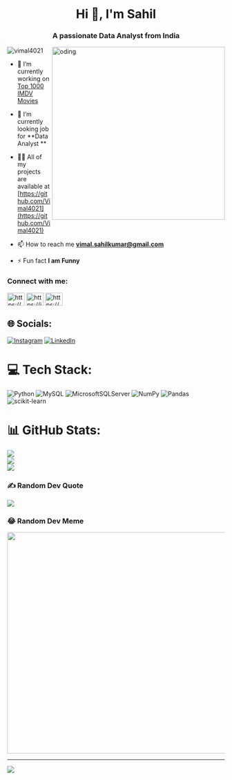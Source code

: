 <h1 align="center">Hi 👋, I'm Sahil</h1>
<h3 align="center">A passionate Data Analyst from India</h3>

<img align="right" alt="oding" width="400" sr="https://www.google.com/imgres?imgurl=https%3A%2F%2Fcamo.githubusercontent.com%2Fcae12fddd9d6982901d82580bdf321d81fb299141098ca1c2d4891870827bf17%2F68747470733a2f2f6d69726f2e6d656469756d2e636f6d2f6d61782f313336302f302a37513379765349765f7430696f4a2d5a2e676966&tbnid=zhjSEq0Xd_DH7M&vet=12ahUKEwi_jPjmrsGAAxUtrycCHdg_B-4QMygAegUIARCZAg..i&imgrefurl=https%3A%2F%2Fgithub.com%2Frudrabarad%2FGifs&docid=CJdgcKdcN0j58M&w=680&h=428&q=animated%20coding%20gif&ved=2ahUKEwi_jPjmrsGAAxUtrycCHdg_B-4QMygAegUIARCZAg">


<p align="left"> <img src="https://komarev.com/ghpvc/?username=vimal4021&label=Profile%20views&color=0e75b6&style=flat" alt="vimal4021" /> </p>

- 🔭 I’m currently working on [Top 1000 IMDV Movies](https://github.com/Vimal4021)

- 🌱 I’m currently looking job for **Data Analyst **

- 👨‍💻 All of my projects are available at [https://github.com/Vimal4021](https://github.com/Vimal4021)

- 📫 How to reach me **vimal.sahilkumar@gmail.com**

- ⚡ Fun fact **I am Funny**

<h3 align="left">Connect with me:</h3>
<p align="left">
<a href="https://linkedin.com/in/https://www.linkedin.com/in/sahil-vimal-293513245/" target="blank"><img align="center" src="https://raw.githubusercontent.com/rahuldkjain/github-profile-readme-generator/master/src/images/icons/Social/linked-in-alt.svg" alt="https://www.linkedin.com/in/sahil-vimal-293513245/" height="30" width="40" /></a>
<a href="https://instagram.com/https://www.instagram.com/s_a_h_i_l___vimal/" target="blank"><img align="center" src="https://raw.githubusercontent.com/rahuldkjain/github-profile-readme-generator/master/src/images/icons/Social/instagram.svg" alt="https://instagram.com/s_a_h_i_l___vimal?utm_source=qr&igshid=ZDc4ODBmNjlmNQ%3D%3D/" height="30" width="40" /></a>
<a href="https://www.hackerrank.com/https://www.hackerrank.com/vimal_sahilkumar?hr_r=1" target="blank"><img align="center" src="https://raw.githubusercontent.com/rahuldkjain/github-profile-readme-generator/master/src/images/icons/Social/hackerrank.svg" alt="https://www.hackerrank.com/vimal_sahilkumar?hr_r=1" height="30" width="40" /></a>
</p>


## 🌐 Socials:
[![Instagram](https://img.shields.io/badge/Instagram-%23E4405F.svg?logo=Instagram&logoColor=white)](https://instagram.com/https://instagram.com/s_a_h_i_l___vimal?utm_source=qr&igshid=ZDc4ODBmNjlmNQ%3D%3D) [![LinkedIn](https://img.shields.io/badge/LinkedIn-%230077B5.svg?logo=linkedin&logoColor=white)](https://linkedin.com/in/https://www.linkedin.com/in/sahil-vimal-293513245/) 

# 💻 Tech Stack:
![Python](https://img.shields.io/badge/python-3670A0?style=for-the-badge&logo=python&logoColor=ffdd54) ![MySQL](https://img.shields.io/badge/mysql-%2300f.svg?style=for-the-badge&logo=mysql&logoColor=white) ![MicrosoftSQLServer](https://img.shields.io/badge/Microsoft%20SQL%20Sever-CC2927?style=for-the-badge&logo=microsoft%20sql%20server&logoColor=white) ![NumPy](https://img.shields.io/badge/numpy-%23013243.svg?style=for-the-badge&logo=numpy&logoColor=white) ![Pandas](https://img.shields.io/badge/pandas-%23150458.svg?style=for-the-badge&logo=pandas&logoColor=white) ![scikit-learn](https://img.shields.io/badge/scikit--learn-%23F7931E.svg?style=for-the-badge&logo=scikit-learn&logoColor=white)
# 📊 GitHub Stats:
![](https://github-readme-stats.vercel.app/api?username=Vimal4021&theme=radical&hide_border=true&include_all_commits=false&count_private=false)<br/>
![](https://github-readme-streak-stats.herokuapp.com/?user=Vimal4021&theme=radical&hide_border=true)<br/>
![](https://github-readme-stats.vercel.app/api/top-langs/?username=Vimal4021&theme=radical&hide_border=true&include_all_commits=false&count_private=false&layout=compact)

### ✍️ Random Dev Quote
![](https://quotes-github-readme.vercel.app/api?type=horizontal&theme=radical)

### 😂 Random Dev Meme
<img src="https://rm.up.railway.app/" width="512px"/>

---
[![](https://visitcount.itsvg.in/api?id=Vimal4021&icon=0&color=0)](https://visitcount.itsvg.in)

<!-- Proudly created with GPRM ( https://gprm.itsvg.in ) -->
